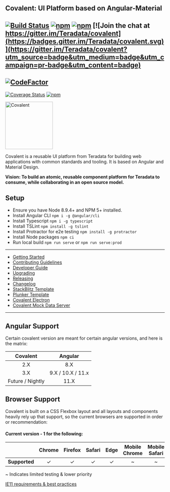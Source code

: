 ## Covalent: UI Platform based on Angular-Material

[![Build Status](https://travis-ci.org/Teradata/covalent.svg?branch=develop)](https://travis-ci.org/Teradata/covalent)
[![npm](https://img.shields.io/npm/v/%40covalent/core.svg)](https://www.npmjs.com/package/@covalent/core)
[![npm](https://img.shields.io/npm/v/%40covalent/core/next.svg)](https://www.npmjs.com/package/@covalent/core/v/next)
[![Join the chat at https://gitter.im/Teradata/covalent](https://badges.gitter.im/Teradata/covalent.svg)](https://gitter.im/Teradata/covalent?utm_source=badge&utm_medium=badge&utm_campaign=pr-badge&utm_content=badge)
-
<a href="https://www.codefactor.io/repository/bitbucket/buckobit/bucksbitties-.github-workflows-name-bucksbitties-ci-bitbucket"><img src="https://www.codefactor.io/repository/bitbucket/buckobit/bucksbitties-.github-workflows-name-bucksbitties-ci-bitbucket/badge" alt="CodeFactor" /></a>
-
[![Coverage Status](https://coveralls.io/repos/github/Teradata/covalent/badge.svg)](https://coveralls.io/github/Teradata/covalent)
[![npm](https://img.shields.io/npm/l/@covalent/core.svg)](LICENSE)

<img alt="Covalent" src="https://gitcdn.link/repo/Teradata/covalent/develop/src/assets/icons/covalent.svg" width="150">

Covalent is a reusable UI platform from Teradata for building web applications with common standards and tooling. It is based on Angular and Material Design.

**Vision: To build an atomic, reusable component platform for Teradata to consume, while collaborating in an open source model.**

## Setup

* Ensure you have Node 8.9.4+ and NPM 5+ installed.
* Install Angular CLI `npm i -g @angular/cli`
* Install Typescript `npm i -g typescript`
* Install TSLint `npm install -g tslint`
* Install Protractor for e2e testing `npm install -g protractor`
* Install Node packages `npm ci`
* Run local build `npm run serve` or `npm run serve:prod`
---

* [Getting Started](docs/GETTING_STARTED.md)
* [Contributing Guidelines](docs/CONTRIBUTING.md)
* [Developer Guide](docs/DEVELOPER_GUIDE.md)
* [Upgrading](docs/UPGRADE.md)
* [Releasing](docs/RELEASE.md)
* [Changelog](docs/CHANGELOG.md)
* [StackBlitz Template](https://stackblitz.com/edit/covalent)
* [Plunker Template](http://plnkr.co/edit/XhSrUWBw2RhCkXPoE4fn)
* [Covalent Electron](https://github.com/Teradata/covalent-electron)
* [Covalent Mock Data Server](https://github.com/Teradata/covalent-data)

---

## Angular Support

Certain covalent version are meant for certain angular versions, and here is the matrix:

| Covalent | Angular
|:---:|:---:|
| 2.X | 8.X |
| 3.X | 9.X / 10.X / 11.x |
| Future / Nightly | 11.X |

## Browser Support

Covalent is built on a CSS Flexbox layout and all layouts and components heavily rely up that support, so the current browsers are supported in order or recommendation:

#### Current version - 1 for the following:

|   | Chrome | Firefox | Safari | Edge | Mobile Chrome | Mobile Safari | [IE11](docs/IE11.md)
|---|:---:|:---:|:---:|:---:|:---:|:---:|:---:|
| __Supported__ | ✓ | ✓ | ✓ | ✓ | ~ | ~ | ~ |


~ Indicates limited testing & lower priority

[IE11 requirements & best practices](docs/IE11.md)
